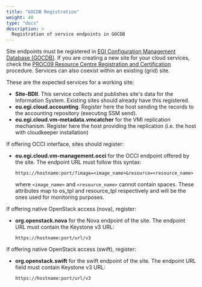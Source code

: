 ```yaml
---
title: "GOCDB Registration"
weight: 40
type: "docs"
description: >
  Registration of service endpoints in GOCDB
---
```


Site endpoints must be registered in
[EGI Configuration Management Database (GOCDB)](https://goc.egi.eu). If you are
creating a new site for your cloud services, check the
[PROC09 Resource Centre Registration and Certification](https://wiki.egi.eu/wiki/PROC09)
procedure. Services can also coexist within an existing (grid) site.

These are the expected services for a working site:

- **Site-BDII**. This service collects and publishes site\'s data for the
  Information System. Existing sites should already have this registered.
- **eu.egi.cloud.accounting**. Register here the host sending the records to the
  accounting repository (executing SSM send).
- **eu.egi.cloud.vm-metadata.vmcatcher** for the VMI replication mechanism.
  Register here the host providing the replication (i.e. the host with
  cloudkeeper installation)

If offering OCCI interface, sites should register:

- **eu.egi.cloud.vm-management.occi** for the OCCI endpoint offered by the site.
  The endpoint URL must follow this syntax:

  ```
  https://hostname:port/?image=<image_name>&resource=<resource_name>
  ```

  where `<image_name>` and `<resource_name>` cannot contain spaces. These
  attributes map to os_tpl and resource_tpl respectively and will be the ones
  used for monitoring purposes.

If offering native OpenStack access (nova), register:

- **org.openstack.nova** for the Nova endpoint of the site. The endpoint URL
  must contain the Keystone v3 URL:

  ```
  https://hostname:port/url/v3
  ```

If offering native OpenStack access (swift), register:

- **org.openstack.swift** for the swift endpoint of the site. The endpoint URL
  field must contain Keystone v3 URL:

  ```
  https://hostname:port/url/v3
  ```
